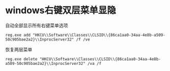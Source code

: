 # windows右键双层菜单显隐

自动全部显示所有右键菜单选项

```
reg.exe add "HKCU\\Software\\Classes\\CLSID\\{86ca1aa0-34aa-4e8b-a509-50c905bae2a2}\\InprocServer32" /f /ve

```

恢复两层菜单

```
reg.exe delete "HKCU\\Software\\Classes\\CLSID\\{86ca1aa0-34aa-4e8b-a509-50c905bae2a2}\\InprocServer32" /va /f

```